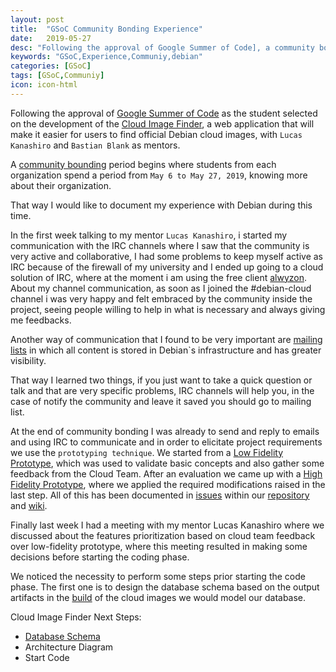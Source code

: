 ```yaml
---
layout: post
title:  "GSoC Community Bonding Experience"
date:   2019-05-27
desc: "Following the approval of Google Summer of Code], a community bounding period begins where students from each organization spend a period from May 6 to May 27, 2019, knowing more about their organization."
keywords: "GSoC,Experience,Communiy,debian"
categories: [GSoC]
tags: [GSoC,Communiy]
icon: icon-html
---
```


Following the approval of [Google Summer of Code](https://summerofcode.withgoogle.com/) as the student selected on the development of the [Cloud Image Finder](), a web application that will make it easier for users to find official Debian cloud images, with `Lucas Kanashiro` and `Bastian Blank` as mentors.

A [community bounding](https://summerofcode.withgoogle.com/how-it-works/#timeline) period begins where students from each organization spend a period from `May 6 to May 27, 2019`, knowing more about their organization.

That way I would like to document my experience with Debian during this time.

In the first week talking to my mentor `Lucas Kanashiro`, i started my communication with the IRC channels where I saw that the community is very active and collaborative, I had some problems to keep myself active as IRC because of the firewall of my university and I ended up going to a cloud solution of IRC, where at the moment i am using the free client [alwyzon](https://beta.alwyzon.com). About my channel communication, as soon as I joined the #debian-cloud channel i was very happy and felt embraced by the community inside the project, seeing people willing to help in what is necessary and always giving me feedbacks.

Another way of communication that I found to be very important are [mailing lists](https://lists.debian.org/completeindex.html) in which all content is stored in Debian`s infrastructure and has greater visibility.

That way I learned two things, if you just want to take a quick question or talk and that are very specific problems, IRC channels will help you, in the case of notify the community and leave it saved you should go to  mailing list.

At the end of community bonding I was already to send and reply to emails and using IRC to communicate and in order to elicitate project requirements we use the `prototyping technique`. We started from a [Low Fidelity Prototype](https://salsa.debian.org/cloud-team/image-finder/wikis/Low-Fidelity-Prototype), which was used to validate basic concepts and also gather some feedback from the Cloud Team. After an evaluation we came up with a [High Fidelity Prototype](https://salsa.debian.org/cloud-team/image-finder/wikis/High-Fidelity-Prototype), where we applied the required modifications raised in the last step. All of this has been documented in [issues](https://salsa.debian.org/cloud-team/image-finder/issues) within our [repository](https://salsa.debian.org/cloud-team/image-finder) and [wiki](https://salsa.debian.org/cloud-team/image-finder/wikis).


Finally last week I had a meeting with my mentor Lucas Kanashiro where we discussed about the features prioritization based on cloud team feedback over low-fidelity prototype, where this meeting resulted in making some decisions before starting the coding phase.

We noticed the necessity to perform some steps prior starting the code phase. The first one is to design the database schema based on the output artifacts in the [build](https://salsa.debian.org/cloud-team/debian-cloud-images/pipelines) of the cloud images we would model our database.

Cloud Image Finder Next Steps:

- [Database Schema](https://salsa.debian.org/cloud-team/image-finder/wikis/Database-Schema)
- Architecture Diagram
- Start Code
